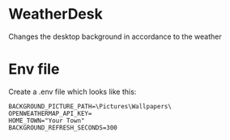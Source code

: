 # WeatherDesk
Changes the desktop background in accordance to the weather


# Env file

Create a .env file which looks like this:

```
BACKGROUND_PICTURE_PATH=\Pictures\Wallpapers\
OPENWEATHERMAP_API_KEY=
HOME_TOWN="Your Town"
BACKGROUND_REFRESH_SECONDS=300
```